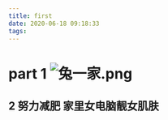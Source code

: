 ```yaml
---
title: first
date: 2020-06-18 09:18:33
tags:
---
```

# part 1 ![兔一家.png](https://i.loli.net/2020/06/18/ovTGus9X5eFK1ml.png)
## 2 努力减肥 家里女电脑靓女肌肤